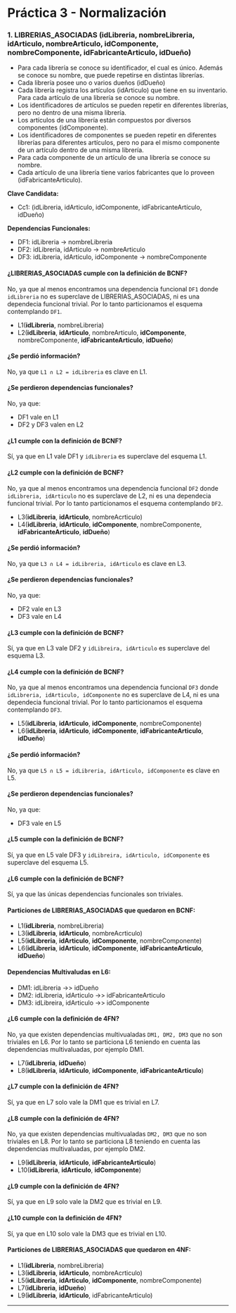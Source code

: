 # Práctica 3 - Normalización

### 1. LIBRERIAS_ASOCIADAS (idLibreria, nombreLibreria, idArticulo, nombreArticulo, idComponente, nombreComponente, idFabricanteArticulo, idDueño)

* Para cada librería se conoce su identificador, el cual es único. Además se conoce su nombre, que puede repetirse en distintas librerías.
* Cada librería posee uno o varios dueños (idDueño)
* Cada librería registra los artículos (idArticulo) que tiene en su inventario. Para cada artículo de una librería se conoce su nombre. 
* Los identificadores de artículos se pueden repetir en diferentes librerías, pero no dentro de una misma librería.
* Los artículos de una librería están compuestos por diversos componentes (idComponente). 
* Los identificadores de componentes se pueden repetir en diferentes librerías para diferentes artículos, pero no para el mismo componente de un artículo dentro de una misma librería. 
* Para cada componente de un artículo de una librería se conoce su nombre.
* Cada artículo de una librería tiene varios fabricantes que lo proveen (idFabricanteArticulo).

**Clave Candidata:**
* Cc1: (idLibreria, idArticulo, idComponente, idFabricanteArtículo, idDueño)

**Dependencias Funcionales:**
* DF1: idLibreria -> nombreLibreria
* DF2: idLibreria, idArticulo -> nombreArticulo
* DF3: idLibreria, idArticulo, idComponente -> nombreComponente


#### ¿LIBRERIAS_ASOCIADAS cumple con la definición de BCNF?

No, ya que al menos encontramos una dependencia funcional `DF1` donde `idLibreria` no es superclave de LIBRERIAS_ASOCIADAS, ni es una dependecia funcional trivial. Por lo tanto particionamos el esquema contemplando `DF1`.

* L1(**idLibreria**, nombreLibreria)
* L2(**idLibreria**, **idArticulo**, nombreArticulo, **idComponente**, nombreComponente, **idFabricanteArticulo**, **idDueño**)

#### ¿Se perdió información?

No, ya que `L1 ∩ L2 = idLibreria` es clave en L1.

#### ¿Se perdieron dependencias funcionales?

No, ya que:

* DF1 vale en L1
* DF2 y DF3 valen en L2

#### ¿L1 cumple con la definición de BCNF?

Sí, ya que en L1 vale DF1 y `idLibreria` es superclave del esquema L1.

#### ¿L2 cumple con la definición de BCNF?

No, ya que al menos encontramos una dependencia funcional `DF2` donde `idLibreria, idArticulo` no es superclave de L2, ni es una dependecia funcional trivial. Por lo tanto particionamos el esquema contemplando `DF2`.

* L3(**idLibreria**, **idArticulo**, nombreAcrticulo)
* L4(**idLibreria**, **idArticulo**, **idComponente**, nombreComponente, **idFabricanteArticulo**, **idDueño**)

#### ¿Se perdió información?

No, ya que `L3 ∩ L4 = idLibreria, idArticulo` es clave en L3.

#### ¿Se perdieron dependencias funcionales?

No, ya que:

* DF2 vale en L3
* DF3 vale en L4

#### ¿L3 cumple con la definición de BCNF?

Sí, ya que en L3 vale DF2 y `idLibreira, idArticulo` es superclave del esquema L3.

#### ¿L4 cumple con la definición de BCNF?

No, ya que al menos encontramos una dependencia funcional `DF3` donde `idLibreria, idArticulo, idComponente` no es superclave de L4, ni es una dependecia funcional trivial. Por lo tanto particionamos el esquema contemplando `DF3`.

* L5(**idLibreria**, **idArticulo**, **idComponente**, nombreComponente)
* L6(**idLibreria**, **idArticulo**, **idComponente**, **idFabricanteArticulo**, **idDueño**)

#### ¿Se perdió información?

No, ya que `L5 ∩ L5 = idLibreria, idArticulo, idComponente` es clave en L5.

#### ¿Se perdieron dependencias funcionales?

No, ya que:

* DF3 vale en L5

#### ¿L5 cumple con la definición de BCNF?

Sí, ya que en L5 vale DF3 y `idLibreira, idArticulo, idComponente` es superclave del esquema L5.

#### ¿L6 cumple con la definición de BCNF?

Sí, ya que las únicas dependencias funcionales son triviales.

#### Particiones de LIBRERIAS_ASOCIADAS que quedaron en BCNF:

* L1(**idLibreria**, nombreLibreria)
* L3(**idLibreria**, **idArticulo**, nombreAcrticulo)
* L5(**idLibreria**, **idArticulo**, **idComponente**, nombreComponente)
* L6(**idLibreria**, **idArticulo**, **idComponente**, **idFabricanteArticulo**, **idDueño**)

#### Dependencias Multivaludas en L6:

* DM1: idLibreria ->> idDueño
* DM2: idLibreria, idArticulo ->> idFabricanteArticulo
* DM3: idLibreira, idArticulo ->> idComponente

#### ¿L6 cumple con la definición de 4FN?

No, ya que existen dependencias multivualadas `DM1, DM2, DM3` que no son triviales en L6. Por lo tanto se particiona L6 teniendo en cuenta las dependencias multivaluadas, por ejemplo DM1.

* L7(**idLibreria**, **idDueño**)
* L8(**idLibreria**, **idArticulo**, **idComponente**, **idFabricanteArticulo**)

#### ¿L7 cumple con la definición de 4FN?

Sí, ya que en L7 solo vale la DM1 que es trivial en L7.

#### ¿L8 cumple con la definición de 4FN?

No, ya que existen dependencias multivualadas `DM2, DM3` que no son triviales en L8. Por lo tanto se particiona L8 teniendo en cuenta las dependencias multivaluadas, por ejemplo DM2.

* L9(**idLibreria**, **idArticulo**, **idFabricanteArticulo**)
* L10(**idLibreria**, **idArticulo**, **idComponente**)

#### ¿L9 cumple con la definición de 4FN?

Sí, ya que en L9 solo vale la DM2 que es trivial en L9.

#### ¿L10 cumple con la definición de 4FN?

Sí, ya que en L10 solo vale la DM3 que es trivial en L10.

#### Particiones de LIBRERIAS_ASOCIADAS que quedaron en 4NF:

* L1(**idLibreria**, nombreLibreria)
* L3(**idLibreria**, **idArticulo**, nombreAcrticulo)
* L5(**idLibreria**, **idArticulo**, **idComponente**, nombreComponente)
* L7(**idLibreria**, **idDueño**)
* L9(**idLibreria**, **idArticulo**, idFabricanteArticulo)

---
